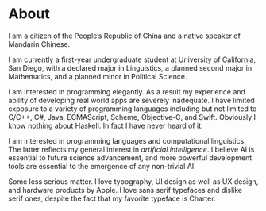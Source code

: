 # About

I am a citizen of the People’s Republic of China and a native speaker of Mandarin Chinese.

I am currently a first-year undergraduate student at University of California, San Diego, with a declared major in Linguistics, a planned second major in Mathematics, and a planned minor in Political Science.

I am interested in programming elegantly. As a result my experience and ability of developing real world apps are severely inadequate. I have limited exposure to a variety of programming languages including but not limited to C/C++, C#, Java, ECMAScript, Scheme, Objective-C, and Swift. Obviously I know nothing about Haskell. In fact I have never heard of it.

I am interested in programming languages and computational linguistics. The latter reflects my general interest in *artificial intelligence*. I believe AI is essential to future science advancement, and more powerful development tools are essential to the emergence of any non-trivial AI.

Some less serious matter. I love typography, UI design as well as UX design, and hardware products by Apple. I love sans serif typefaces and dislike serif ones, despite the fact that my favorite typeface is Charter.
